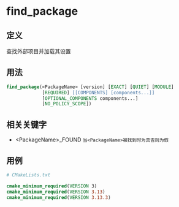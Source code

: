 # find_package

## 定义
查找外部项目并加载其设置

## 用法
````cmake
find_package(<PackageName> [version] [EXACT] [QUIET] [MODULE]
             [REQUIRED] [[COMPONENTS] [components...]]
             [OPTIONAL_COMPONENTS components...]
             [NO_POLICY_SCOPE])
````

## 相关关键字
- \<PackageName\>_FOUND `当<PackageName>被找到时为真否则为假`

## 用例
````cmake
# CMakeLists.txt

cmake_minimum_required(VERSION 3)
cmake_minimum_required(VERSION 3.13)
cmake_minimum_required(VERSION 3.13.3)
````
